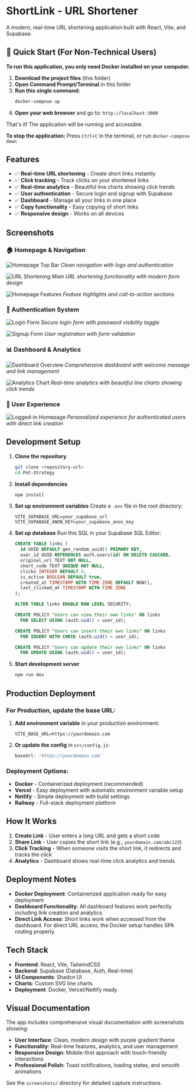 # ShortLink - URL Shortener

A modern, real-time URL shortening application built with React, Vite, and Supabase.

## 🚀 Quick Start (For Non-Technical Users)

**To run this application, you only need Docker installed on your computer.**

1. **Download the project files** (this folder)
2. **Open Command Prompt/Terminal** in this folder
3. **Run this single command:**
   ```bash
   docker-compose up
   ```
4. **Open your web browser** and go to: `http://localhost:3000`

That's it! The application will be running and accessible.

**To stop the application:** Press `Ctrl+C` in the terminal, or run `docker-compose down`

## Features

- ✅ **Real-time URL shortening** - Create short links instantly
- ✅ **Click tracking** - Track clicks on your shortened links
- ✅ **Real-time analytics** - Beautiful line charts showing click trends
- ✅ **User authentication** - Secure login and signup with Supabase
- ✅ **Dashboard** - Manage all your links in one place
- ✅ **Copy functionality** - Easy copying of short links
- ✅ **Responsive design** - Works on all devices

## Screenshots

### 🏠 Homepage & Navigation
![Homepage Top Bar](screenshots/Homepage-topbar.png)
*Clean navigation with logo and authentication*

![URL Shortening](screenshots/Url-short.png)
*Main URL shortening functionality with modern form design*

![Homepage Features](screenshots/Homepage-bottom.png)
*Feature highlights and call-to-action sections*

### 🔐 Authentication System
![Login Form](screenshots/Login.png)
*Secure login form with password visibility toggle*

![Signup Form](screenshots/Signup.png)
*User registration with form validation*

### 📊 Dashboard & Analytics
![Dashboard Overview](screenshots/Dashboard.png)
*Comprehensive dashboard with welcome message and link management*

![Analytics Chart](screenshots/Chart%20Analysis.png)
*Real-time analytics with beautiful line charts showing click trends*

### 👤 User Experience
![Logged-in Homepage](screenshots/Logged-home.png)
*Personalized experience for authenticated users with direct link creation*

## Development Setup

1. **Clone the repository**
   ```bash
   git clone <repository-url>
   cd Pot-Strategy
   ```

2. **Install dependencies**
   ```bash
   npm install
   ```

3. **Set up environment variables**
   Create a `.env` file in the root directory:
   ```
   VITE_SUPABASE_URL=your_supabase_url
   VITE_SUPABASE_ANON_KEY=your_supabase_anon_key
   ```

4. **Set up database**
   Run this SQL in your Supabase SQL Editor:
   ```sql
   CREATE TABLE links (
     id UUID DEFAULT gen_random_uuid() PRIMARY KEY,
     user_id UUID REFERENCES auth.users(id) ON DELETE CASCADE,
     original_url TEXT NOT NULL,
     short_code TEXT UNIQUE NOT NULL,
     clicks INTEGER DEFAULT 0,
     is_active BOOLEAN DEFAULT true,
     created_at TIMESTAMP WITH TIME ZONE DEFAULT NOW(),
     last_clicked_at TIMESTAMP WITH TIME ZONE
   );

   ALTER TABLE links ENABLE ROW LEVEL SECURITY;

   CREATE POLICY "Users can view their own links" ON links
     FOR SELECT USING (auth.uid() = user_id);

   CREATE POLICY "Users can insert their own links" ON links
     FOR INSERT WITH CHECK (auth.uid() = user_id);

   CREATE POLICY "Users can update their own links" ON links
     FOR UPDATE USING (auth.uid() = user_id);
   ```

5. **Start development server**
   ```bash
   npm run dev
   ```

## Production Deployment

### For Production, update the base URL:

1. **Add environment variable** in your production environment:
   ```
   VITE_BASE_URL=https://yourdomain.com
   ```

2. **Or update the config** in `src/config.js`:
   ```javascript
   baseUrl: 'https://yourdomain.com'
   ```

### Deployment Options:
- **Docker** - Containerized deployment (recommended)
- **Vercel** - Easy deployment with automatic environment variable setup
- **Netlify** - Simple deployment with build settings
- **Railway** - Full-stack deployment platform

## How It Works

1. **Create Link** - User enters a long URL and gets a short code
2. **Share Link** - User copies the short link (e.g., `yourdomain.com/abc123`)
3. **Click Tracking** - When someone visits the short link, it redirects and tracks the click
4. **Analytics** - Dashboard shows real-time click analytics and trends

## Deployment Notes

- **Docker Deployment**: Containerized application ready for easy deployment
- **Dashboard Functionality**: All dashboard features work perfectly including link creation and analytics
- **Direct Link Access**: Short links work when accessed from the dashboard. For direct URL access, the Docker setup handles SPA routing properly.

## Tech Stack

- **Frontend**: React, Vite, TailwindCSS
- **Backend**: Supabase (Database, Auth, Real-time)
- **UI Components**: Shadcn UI
- **Charts**: Custom SVG line charts
- **Deployment**: Docker, Vercel/Netlify ready

## Visual Documentation

The app includes comprehensive visual documentation with screenshots showing:
- **User Interface**: Clean, modern design with purple gradient theme
- **Functionality**: Real-time features, analytics, and user management
- **Responsive Design**: Mobile-first approach with touch-friendly interactions
- **Professional Polish**: Toast notifications, loading states, and smooth animations

See the `screenshots/` directory for detailed capture instructions.
